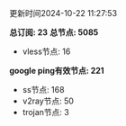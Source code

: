 更新时间2024-10-22 11:27:53

**总订阅: 23**
**总节点: 5085**
- vless节点: 16

**google ping有效节点: 221**
- ss节点: 168
- v2ray节点: 50
- trojan节点: 3
